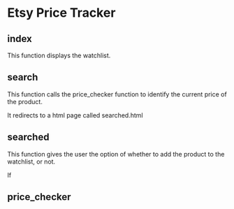 # Etsy Price Tracker

## index
This function displays the watchlist.

## search
This function calls the price_checker function to identify the current price of the product.

It redirects to a html page called searched.html

## searched
This function gives the user the option of whether to add the product to the watchlist, or not.

If 

## price_checker